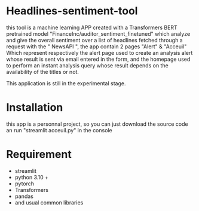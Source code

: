 # Headlines-sentiment-tool

this tool is a machine learning APP created with a  Transformers BERT pretrained model "FinanceInc/auditor_sentiment_finetuned" which analyze and give the overall sentiment 
over a list of headlines fetched through a request with the " NewsAPI ", the app contain 2 pages "Alert" & "Acceuil" Which represent respectively the alert page used to create an analysis alert whose result is sent via email entered in the form, and the homepage used to perform an instant analysis query whose result depends on the availability of the titles or not.

This application is still in the experimental stage.

# Installation 

this app is a personnal project, so you can just download the source code an run "streamlit acceuil.py" in the console

# Requirement

- streamlit
- python 3.10 +
- pytorch
- Transformers
- pandas
- and usual common libraries 
